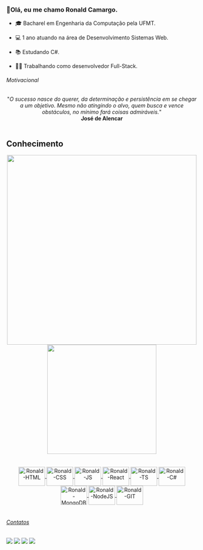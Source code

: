### 👋Olá, eu me chamo Ronald Camargo. 
- 🎓 Bacharel em Engenharia da Computação pela UFMT. 

- 💻 1 ano atuando na área de Desenvolvimento Sistemas Web. 

- 📚 Estudando C#.

- 👨‍💻 Trabalhando como desenvolvedor Full-Stack.


<h6> Motivacional </h6>
<div align="center">
   "<i>O sucesso nasce do querer, da determinação e persistência em se chegar a um objetivo. Mesmo não atingindo o alvo, quem busca e vence obstáculos, no mínimo fará coisas admiráveis.</i>"<br>
   <b>José de Alencar</b>

</div>

<br>
<h2>Conhecimento</h2>
<div align="center">
  <a href="https://https://github.com/Ronald-Ca">
  <img width="500px" src="https://github-readme-stats.vercel.app/api?username=Ronald-Ca&show_icons=true&theme=radical">
  <img width="288px" src="https://github-readme-stats.vercel.app/api/top-langs/?username=Ronald-Ca&theme=radical&show_icons=true">
</div><br>
  
<div align="center"><br>
   <img align="center" alt="Ronald-HTML" height="50" width="70" src="https://cdn.jsdelivr.net/gh/devicons/devicon/icons/html5/html5-original.svg">
   <img align="center" alt="Ronald-CSS" height="50" width="70" src="https://cdn.jsdelivr.net/gh/devicons/devicon/icons/css3/css3-original.svg">
   <img align="center" alt="Ronald-JS" height="50" width="70" src="https://cdn.jsdelivr.net/gh/devicons/devicon/icons/javascript/javascript-original.svg">
   <img align="center" alt="Ronald-React" height="50" width="70" src="https://cdn.jsdelivr.net/gh/devicons/devicon/icons/react/react-original.svg">
   <img align="center" alt="Ronald-TS" height="50" width="70" src="https://cdn.jsdelivr.net/gh/devicons/devicon/icons/typescript/typescript-original.svg">
   <img align="center" alt="Ronald-C#" height="50" width="70" src="https://cdn.jsdelivr.net/gh/devicons/devicon/icons/csharp/csharp-original.svg">
   <img align="center" alt="Ronald-MongoDB" height="50" width="70" src="https://cdn.jsdelivr.net/gh/devicons/devicon/icons/mongodb/mongodb-original.svg">
   <img align="center" alt="Ronald-NodeJS" height="50" width="70" src="https://cdn.jsdelivr.net/gh/devicons/devicon/icons/nodejs/nodejs-original.svg">
   <img align="center" alt="Ronald-GIT" height="50" width="70" src="https://cdn.jsdelivr.net/gh/devicons/devicon/icons/git/git-original.svg">
</div><br>

  
  <h6> Contatos </h6>
<div> 
  <a href="https://api.whatsapp.com/send?phone=5566984043892&text=Ol%C3%A1%20sou%20Ronald%20Camargo%2C%20iniciante%20em%20Front%20End!" target="_blank"><img src="https://img.shields.io/badge/WhatsApp-25D366?style=for-the-badge&logo=whatsapp&logoColor=white"></a>
  <a href="https://instagram.com/ronald_camargo_?igshid=YmMyMTA2M2Y=" target="_blank"><img src="https://img.shields.io/badge/-Instagram-%23E4405F?style=for-the-badge&logo=instagram&logoColor=white" target="_blank"></a>
  <a href = "mailto:ronaldcamargodev@gmail.com"><img src="https://img.shields.io/badge/-Gmail-%23333?style=for-the-badge&logo=gmail&logoColor=white" target="_blank"></a>
  <a href="https://www.linkedin.com/in/ronald-camargo-04b942238/" target="_blank"><img src="https://img.shields.io/badge/-LinkedIn-%230077B5?style=for-the-badge&logo=linkedin&logoColor=white" target="_blank"></a>
</div>

